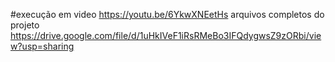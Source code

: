 #execução em video https://youtu.be/6YkwXNEetHs
arquivos completos do projeto https://drive.google.com/file/d/1uHkIVeF1iRsRMeBo3IFQdygwsZ9zORbi/view?usp=sharing

